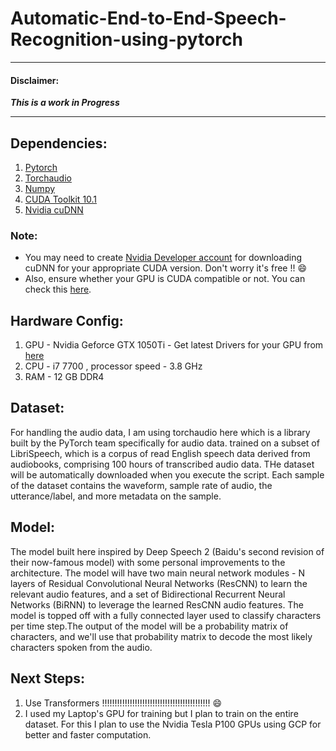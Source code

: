 # Automatic-End-to-End-Speech-Recognition-using-pytorch

*******************************************************
#### Disclaimer: 
***This is a work in Progress***
*******************************************************

## Dependencies:
1. [Pytorch](https://pytorch.org)
2. [Torchaudio](https://pypi.org/project/torchaudio/)
3. [Numpy](https://pypi.org/project/numpy/)
4. [CUDA Toolkit 10.1](https://developer.nvidia.com/cuda-10.1-download-archive-base)
5. [Nvidia cuDNN](https://developer.nvidia.com/rdp/cudnn-download)

### Note: 
  * You may need to create [Nvidia Developer account](https://developer.nvidia.com/developer-program) for downloading cuDNN for your appropriate CUDA version. Don't worry it's free !! :smile:
  * Also, ensure whether your GPU is CUDA compatible or not. You can check this [here](https://developer.nvidia.com/cuda-gpus).

## Hardware Config:
1. GPU - Nvidia Geforce GTX 1050Ti - Get latest Drivers for your GPU from [here](https://www.nvidia.in/Download/index.aspx?lang=en-in)
2. CPU - i7 7700 , processor speed - 3.8 GHz
3. RAM - 12 GB DDR4


## Dataset:
For handling the audio data, I am using torchaudio here which is a library built by the PyTorch team specifically for audio data. trained on a subset of LibriSpeech, which is a corpus of read English speech data derived from audiobooks, comprising 100 hours of transcribed audio data. THe dataset will be automatically downloaded when you execute the script. Each sample of the dataset contains the waveform, sample rate of audio, the utterance/label, and more metadata on the sample.

## Model:
The model built here inspired by Deep Speech 2 (Baidu's second revision of their now-famous model) with some personal improvements to the architecture. The model will have two main neural network modules - N layers of Residual Convolutional Neural Networks (ResCNN) to learn the relevant audio features, and a set of Bidirectional Recurrent Neural Networks (BiRNN) to leverage the learned ResCNN audio features. The model is topped off with a fully connected layer used to classify characters per time step.The output of the model will be a probability matrix of characters, and we'll use that probability matrix to decode the most likely characters spoken from the audio. 

## Next Steps:
1. Use Transformers !!!!!!!!!!!!!!!!!!!!!!!!!!!!!!!!!!!!!!!!!!! :smile:
2. I used my Laptop's GPU for training but I plan to train on the entire dataset. For this I plan to use the Nvidia Tesla P100 GPUs using GCP for better and faster computation.
